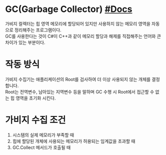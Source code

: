 # GC(Garbage Collector) [#Docs](https://learn.microsoft.com/ko-kr/dotnet/standard/garbage-collection/fundamentals)
가비지 컬렉터는 힙 영역 메모리에 할당되어 있지만 사용하지 않는 메모리 영역을 자동으로 정리해주는 프로그램이다.  
GC를 사용한다는 것이 C#이 C++과 같이 메모리 할당과 해제를 직접해주는 언어와 큰 차이가 있는 부분이다.

# 작동 방식
가비지 수집기는 애플리케이션의 Root를 검사하여 더 이상 사용되지 않는 개체를 결정합니다.  
Root는 전역변수, 남아있는 지역변수 등을 말하며 GC 수행 시 Root에서 접근할 수 없는 힙 영역을 초기화 시킨다.

# 가비지 수집 조건
1. 시스템의 실제 메모리가 부족할 때
2. 힙에 할당된 개체에 사용되는 메모리가 허용되는 임계값을 초과할 때
3. GC.Collect 메서드가 호출될 때
